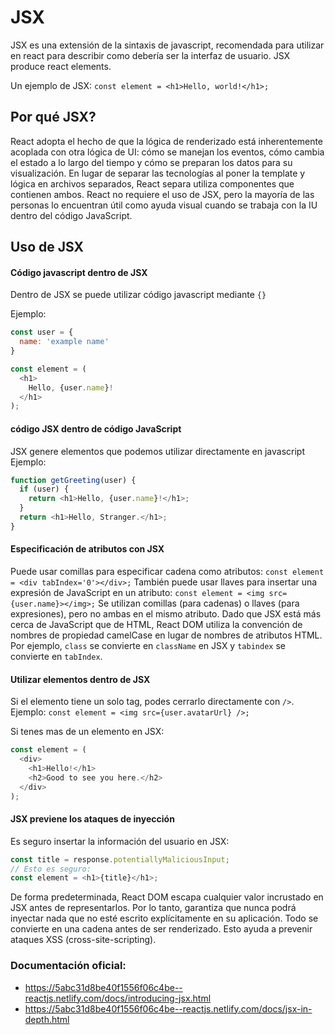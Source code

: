 # JSX

JSX es una extensión de la sintaxis de javascript, recomendada para utilizar en react para describir como debería ser la interfaz de usuario.
JSX produce react elements.

Un ejemplo de JSX: `const element = <h1>Hello, world!</h1>;`

## Por qué JSX?
React adopta el hecho de que la lógica de renderizado está inherentemente acoplada con otra lógica de UI: cómo se manejan los eventos, cómo cambia el estado a lo largo del tiempo y cómo se preparan los datos para su visualización.
En lugar de separar las tecnologías al poner la template y lógica en archivos separados, React separa utiliza componentes que contienen ambos.
React no requiere el uso de JSX, pero la mayoría de las personas lo encuentran útil como ayuda visual cuando se trabaja con la IU dentro del código JavaScript.

## Uso de JSX

#### Código javascript dentro de JSX
Dentro de JSX se puede utilizar código javascript mediante `{}`

Ejemplo:
```javascript
const user = {
  name: 'example name'
}

const element = (
  <h1>
    Hello, {user.name}!
  </h1>
);
```

#### código JSX dentro de código JavaScript
JSX genere elementos que podemos utilizar directamente en javascript
Ejemplo:
```javascript
function getGreeting(user) {
  if (user) {
    return <h1>Hello, {user.name}!</h1>;
  }
  return <h1>Hello, Stranger.</h1>;
}
```

#### Especificación de atributos con JSX
Puede usar comillas para especificar cadena como atributos: `const element = <div tabIndex='0'></div>;`
También puede usar llaves para insertar una expresión de JavaScript en un atributo: `const element = <img src={user.name}></img>;`
Se utilizan comillas (para cadenas) o llaves (para expresiones), pero no ambas en el mismo atributo.
Dado que JSX está más cerca de JavaScript que de HTML, React DOM utiliza la convención de nombres de propiedad camelCase en lugar de nombres de atributos HTML.
Por ejemplo, `class` se convierte en `className` en JSX y `tabindex` se convierte en `tabIndex`.

#### Utilizar elementos dentro de JSX
Si el elemento tiene un solo tag, podes cerrarlo directamente con `/>`.
Ejemplo: `const element = <img src={user.avatarUrl} />;`

Si tenes mas de un elemento en JSX:
```javascript
const element = (
  <div>
    <h1>Hello!</h1>
    <h2>Good to see you here.</h2>
  </div>
);
```

#### JSX previene los ataques de inyección
Es seguro insertar la información del usuario en JSX:
```javascript
const title = response.potentiallyMaliciousInput;
// Esto es seguro:
const element = <h1>{title}</h1>;
```

De forma predeterminada, React DOM escapa cualquier valor incrustado en JSX antes de representarlos.
Por lo tanto, garantiza que nunca podrá inyectar nada que no esté escrito explícitamente en su aplicación.
Todo se convierte en una cadena antes de ser renderizado.
Esto ayuda a prevenir ataques XSS (cross-site-scripting).

### Documentación oficial:
- https://5abc31d8be40f1556f06c4be--reactjs.netlify.com/docs/introducing-jsx.html
- https://5abc31d8be40f1556f06c4be--reactjs.netlify.com/docs/jsx-in-depth.html
